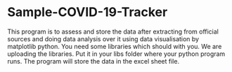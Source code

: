 # Sample-COVID-19-Tracker
This program is to assess and store the data after extracting from official sources and doing data analysis over it using data visualisation by matplotlib python.
You need some libraries which should with you. We are uploading the libraries. Put it in your libs folder where your python program runs.
The program will store the data in the excel sheet file.
